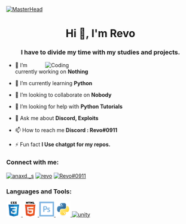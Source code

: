 [![MasterHead](https://user-images.githubusercontent.com/10498744/210012254-234538ff-d198-48aa-8964-37e6fd45d227.gif)](https://github.com/RevoFTW/RevoFTW)
<h1 align="center">Hi 👋, I'm Revo</h1>
<h3 align="center">I have to divide my time with my studies and projects.</h3>
<img align="right" alt="Coding" width="400" src="https://i.pinimg.com/originals/e4/26/70/e426702edf874b181aced1e2fa5c6cde.gif">

- 🔭 I’m currently working on **Nothing**

- 🌱 I’m currently learning **Python**

- 👯 I’m looking to collaborate on **Nobody**

- 🤝 I’m looking for help with **Python Tutorials**

- 💬 Ask me about **Discord, Exploits**

- 📫 How to reach me **Discord : Revo#0911**

- ⚡ Fun fact **I Use chatgpt for my repos.**

<h3 align="left">Connect with me:</h3>
<p align="left">
<a href="https://instagram.com/anaxd._s" target="blank"><img align="center" src="https://raw.githubusercontent.com/rahuldkjain/github-profile-readme-generator/master/src/images/icons/Social/instagram.svg" alt="anaxd._s" height="30" width="40" /></a>
<a href="[https://www.youtube.com/c/UCCO0QRXsnTnw-Q3VxWdKJiQ](https://www.youtube.com/channel/UCCO0QRXsnTnw-Q3VxWdKJiQ)" target="blank"><img align="center" src="https://raw.githubusercontent.com/rahuldkjain/github-profile-readme-generator/master/src/images/icons/Social/youtube.svg" alt="revo" height="30" width="40" /></a>
<a href="https://discord.gg/[Revo#0911](https://discord.gg/c3RWHe96)" target="blank"><img align="center" src="https://raw.githubusercontent.com/rahuldkjain/github-profile-readme-generator/master/src/images/icons/Social/discord.svg" alt="Revo#0911" height="30" width="40" /></a>
</p>

<h3 align="left">Languages and Tools:</h3>
<p align="left"> <a href="https://www.w3schools.com/css/" target="_blank" rel="noreferrer"> <img src="https://raw.githubusercontent.com/devicons/devicon/master/icons/css3/css3-original-wordmark.svg" alt="css3" width="40" height="40"/> </a> <a href="https://www.w3.org/html/" target="_blank" rel="noreferrer"> <img src="https://raw.githubusercontent.com/devicons/devicon/master/icons/html5/html5-original-wordmark.svg" alt="html5" width="40" height="40"/> </a> <a href="https://www.photoshop.com/en" target="_blank" rel="noreferrer"> <img src="https://raw.githubusercontent.com/devicons/devicon/master/icons/photoshop/photoshop-line.svg" alt="photoshop" width="40" height="40"/> </a> <a href="https://www.python.org" target="_blank" rel="noreferrer"> <img src="https://raw.githubusercontent.com/devicons/devicon/master/icons/python/python-original.svg" alt="python" width="40" height="40"/> </a> <a href="https://unity.com/" target="_blank" rel="noreferrer"> <img src="https://www.vectorlogo.zone/logos/unity3d/unity3d-icon.svg" alt="unity" width="40" height="40"/> </a> </p>
